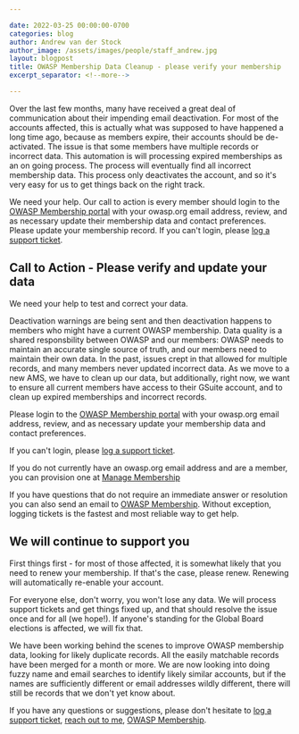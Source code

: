 ```yaml
---

date: 2022-03-25 00:00:00-0700
categories: blog
author: Andrew van der Stock
author_image: /assets/images/people/staff_andrew.jpg
layout: blogpost
title: OWASP Membership Data Cleanup - please verify your membership
excerpt_separator: <!--more-->

---
```


Over the last few months, many have received a great deal of communication about their impending email deactivation. For most of the accounts affected, this is actually what was supposed to have happened a long time ago, because as members expire, their accounts should be de-activated. The issue is that some members have multiple records or incorrect data. This automation is will processing expired memberships as an on going process. The process will eventually find all incorrect membership data. This process only deactivates the account, and so it's very easy for us to get things back on the right track.

We need your help. Our call to action is every member should login to the [OWASP Membership portal](https://members.owasp.org) with your owasp.org email address, review, and as necessary update their membership data and contact preferences. Please update your membership record. If you can't login, please [log a support ticket](https://owasporg.atlassian.net/servicedesk/customer/portal/9).

<!--more-->

## Call to Action - Please verify and update your data

We need your help to test and correct your data.

Deactivation warnings are being sent and then deactivation happens to members who might have a current OWASP membership. Data quality is a shared responsbility between OWASP and our members: OWASP needs to maintain an accurate single source of truth, and our members need to maintain their own data. In the past, issues crept in that allowed for multiple records, and many members never updated incorrect data. As we move to a new AMS, we have to clean up our data, but additionally, right now, we want to ensure all current members have access to their GSuite account, and to clean up expired memberships and incorrect records.

Please login to the [OWASP Membership portal](https://members.owasp.org) with your owasp.org email address, review, and as necessary update your membership data and contact preferences.

If you can't login, please [log a support ticket](https://owasporg.atlassian.net/servicedesk/customer/portal/9).

If you do not currently have an owasp.org email address and are a member, you can provision one at [Manage Membership](https://owasp.org/manage-membership/)

If you have questions that do not require an immediate answer or resolution you can also send an email to [OWASP Membership](mailto:membership@owasp.com). Without exception, logging tickets is the fastest and most reliable way to get help.

## We will continue to support you

First things first - for most of those affected, it is somewhat likely that you need to renew your membership. If that's the case, please renew. Renewing will automatically re-enable your account.

For everyone else, don't worry, you won't lose any data. We will process support tickets and get things fixed up, and that should resolve the issue once and for all (we hope!). If anyone's standing for the Global Board elections is affected, we will fix that.

We have been working behind the scenes to improve OWASP membership data, looking for likely duplicate records. All the easily matchable records have been merged for a month or more. We are now looking into doing fuzzy name and email searches to identify likely similar accounts, but if the names are sufficiently different or email addresses wildly different, there will still be records that we don't yet know about.

If you have any questions or suggestions, please don't hesitate to [log a support ticket](https://owasporg.atlassian.net/servicedesk/customer/portal/9), [reach out to me](mailto:andrew.vanderstock@owasp.com), [OWASP Membership](mailto:membership@owasp.com).
